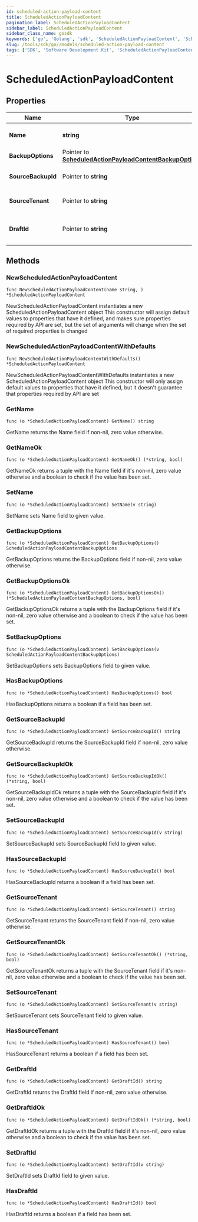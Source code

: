 ```yaml
---
id: scheduled-action-payload-content
title: ScheduledActionPayloadContent
pagination_label: ScheduledActionPayloadContent
sidebar_label: ScheduledActionPayloadContent
sidebar_class_name: gosdk
keywords: ['go', 'Golang', 'sdk', 'ScheduledActionPayloadContent', 'ScheduledActionPayloadContent'] 
slug: /tools/sdk/go//models/scheduled-action-payload-content
tags: ['SDK', 'Software Development Kit', 'ScheduledActionPayloadContent', 'ScheduledActionPayloadContent']
---
```


# ScheduledActionPayloadContent

## Properties

Name | Type | Description | Notes
------------ | ------------- | ------------- | -------------
**Name** | **string** | Name of the scheduled action (maximum 50 characters). | 
**BackupOptions** | Pointer to [**ScheduledActionPayloadContentBackupOptions**](scheduled-action-payload-content-backup-options) |  | [optional] 
**SourceBackupId** | Pointer to **string** | ID of the source backup. Required for CREATE_DRAFT jobs. | [optional] 
**SourceTenant** | Pointer to **string** | Source tenant identifier. Required for CREATE_DRAFT jobs. | [optional] 
**DraftId** | Pointer to **string** | ID of the draft to be deployed. Required for CONFIG_DEPLOY_DRAFT jobs. | [optional] 

## Methods

### NewScheduledActionPayloadContent

`func NewScheduledActionPayloadContent(name string, ) *ScheduledActionPayloadContent`

NewScheduledActionPayloadContent instantiates a new ScheduledActionPayloadContent object
This constructor will assign default values to properties that have it defined,
and makes sure properties required by API are set, but the set of arguments
will change when the set of required properties is changed

### NewScheduledActionPayloadContentWithDefaults

`func NewScheduledActionPayloadContentWithDefaults() *ScheduledActionPayloadContent`

NewScheduledActionPayloadContentWithDefaults instantiates a new ScheduledActionPayloadContent object
This constructor will only assign default values to properties that have it defined,
but it doesn't guarantee that properties required by API are set

### GetName

`func (o *ScheduledActionPayloadContent) GetName() string`

GetName returns the Name field if non-nil, zero value otherwise.

### GetNameOk

`func (o *ScheduledActionPayloadContent) GetNameOk() (*string, bool)`

GetNameOk returns a tuple with the Name field if it's non-nil, zero value otherwise
and a boolean to check if the value has been set.

### SetName

`func (o *ScheduledActionPayloadContent) SetName(v string)`

SetName sets Name field to given value.


### GetBackupOptions

`func (o *ScheduledActionPayloadContent) GetBackupOptions() ScheduledActionPayloadContentBackupOptions`

GetBackupOptions returns the BackupOptions field if non-nil, zero value otherwise.

### GetBackupOptionsOk

`func (o *ScheduledActionPayloadContent) GetBackupOptionsOk() (*ScheduledActionPayloadContentBackupOptions, bool)`

GetBackupOptionsOk returns a tuple with the BackupOptions field if it's non-nil, zero value otherwise
and a boolean to check if the value has been set.

### SetBackupOptions

`func (o *ScheduledActionPayloadContent) SetBackupOptions(v ScheduledActionPayloadContentBackupOptions)`

SetBackupOptions sets BackupOptions field to given value.

### HasBackupOptions

`func (o *ScheduledActionPayloadContent) HasBackupOptions() bool`

HasBackupOptions returns a boolean if a field has been set.

### GetSourceBackupId

`func (o *ScheduledActionPayloadContent) GetSourceBackupId() string`

GetSourceBackupId returns the SourceBackupId field if non-nil, zero value otherwise.

### GetSourceBackupIdOk

`func (o *ScheduledActionPayloadContent) GetSourceBackupIdOk() (*string, bool)`

GetSourceBackupIdOk returns a tuple with the SourceBackupId field if it's non-nil, zero value otherwise
and a boolean to check if the value has been set.

### SetSourceBackupId

`func (o *ScheduledActionPayloadContent) SetSourceBackupId(v string)`

SetSourceBackupId sets SourceBackupId field to given value.

### HasSourceBackupId

`func (o *ScheduledActionPayloadContent) HasSourceBackupId() bool`

HasSourceBackupId returns a boolean if a field has been set.

### GetSourceTenant

`func (o *ScheduledActionPayloadContent) GetSourceTenant() string`

GetSourceTenant returns the SourceTenant field if non-nil, zero value otherwise.

### GetSourceTenantOk

`func (o *ScheduledActionPayloadContent) GetSourceTenantOk() (*string, bool)`

GetSourceTenantOk returns a tuple with the SourceTenant field if it's non-nil, zero value otherwise
and a boolean to check if the value has been set.

### SetSourceTenant

`func (o *ScheduledActionPayloadContent) SetSourceTenant(v string)`

SetSourceTenant sets SourceTenant field to given value.

### HasSourceTenant

`func (o *ScheduledActionPayloadContent) HasSourceTenant() bool`

HasSourceTenant returns a boolean if a field has been set.

### GetDraftId

`func (o *ScheduledActionPayloadContent) GetDraftId() string`

GetDraftId returns the DraftId field if non-nil, zero value otherwise.

### GetDraftIdOk

`func (o *ScheduledActionPayloadContent) GetDraftIdOk() (*string, bool)`

GetDraftIdOk returns a tuple with the DraftId field if it's non-nil, zero value otherwise
and a boolean to check if the value has been set.

### SetDraftId

`func (o *ScheduledActionPayloadContent) SetDraftId(v string)`

SetDraftId sets DraftId field to given value.

### HasDraftId

`func (o *ScheduledActionPayloadContent) HasDraftId() bool`

HasDraftId returns a boolean if a field has been set.


